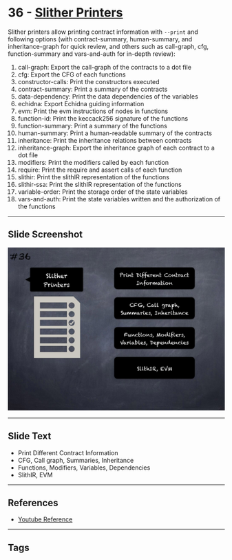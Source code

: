 
# 36 - [Slither Printers](./Slither%20Printers.md)

Slither printers allow printing contract information with `--print` and following options (with contract-summary, human-summary, and inheritance-graph for quick review, and others such as call-graph, cfg, function-summary and vars-and-auth for in-depth review):

1. call-graph: Export the call-graph of the contracts to a dot file
2. cfg: Export the CFG of each functions
3. constructor-calls: Print the constructors executed
4. contract-summary: Print a summary of the contracts
5. data-dependency: Print the data dependencies of the variables
6. echidna: Export Echidna guiding information
7. evm: Print the evm instructions of nodes in functions
8. function-id: Print the keccack256 signature of the functions
9. function-summary: Print a summary of the functions
10. human-summary: Print a human-readable summary of the contracts
11. inheritance: Print the inheritance relations between contracts
12. inheritance-graph: Export the inheritance graph of each contract to a dot file
13. modifiers: Print the modifiers called by each function
14. require: Print the require and assert calls of each function
15. slithir: Print the slithIR representation of the functions
16. slithir-ssa: Print the slithIR representation of the functions          
17. variable-order: Print the storage order of the state variables
18. vars-and-auth: Print the state variables written and the authorization of the functions
___
## Slide Screenshot
![036.jpg](../../images/6.%20Audit%20Techniques%20and%20Tools%20101/036.jpg)
___
## Slide Text
- Print Different Contract Information
- CFG, Call graph, Summaries, Inheritance
- Functions, Modifiers, Variables, Dependencies
- SlithIR, EVM
___
## References
- [Youtube Reference](https://youtu.be/QstpNY1IuqM?t=1108)
___
## Tags
